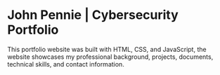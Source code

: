 # John Pennie | Cybersecurity Portfolio

This portfolio website was built with HTML, CSS, and JavaScript, the website showcases my professional background, projects, documents, technical skills, and contact information.

